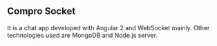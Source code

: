## Compro Socket
It is a chat app developed with Angular 2 and WebSocket mainly. Other technologies used are MongoDB and Node.js server.

